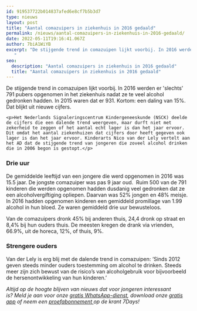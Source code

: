 ```yaml
---
id: 919537722b014837afed6e8cf7b5b3d7
type: nieuws
layout: post
title: "Aantal comazuipers in ziekenhuis in 2016 gedaald"
permalink: /nieuws/aantal-comazuipers-in-ziekenhuis-in-2016-gedaald/
date: 2022-05-11T19:16:41.067Z
author: 7biA1WiYB
excerpt: "De stijgende trend in comazuipen lijkt voorbij. In 2016 werden er 'slechts' 791 pubers opgenomen in het ziekenhuis nadat ze te veel alcohol gedronken hadden. In 2015 waren dat er 931. Kortom: een daling van 15%. Dat blijkt uit nieuwe cijfers.
   "
seo:
  description: "Aantal comazuipers in ziekenhuis in 2016 gedaald"
  title: "Aantal comazuipers in ziekenhuis in 2016 gedaald"
---
```

De stijgende trend in comazuipen lijkt voorbij. In 2016 werden er 'slechts' 791 pubers opgenomen in het ziekenhuis nadat ze te veel alcohol gedronken hadden. In 2015 waren dat er 931. Kortom: een daling van 15%. Dat blijkt uit nieuwe cijfers.
   

    <p>Het Nederlands Signaleringscentrum Kindergeneeskunde (NSCK) deelde de cijfers die een dalende trend weergeven, maar durft niet met zekerheid te zeggen of het aantal echt lager is dan het jaar ervoor. Dit omdat het aantal ziekenhuizen dat cijfers door heeft gegeven ook lager is dan het jaar ervoor. Kinderarts Nico van der Lely vertelt aan het AD dat de stijgende trend van jongeren die zoveel alcohol drinken die in 2006 begon is gestopt.</p>
<h3>Drie uur</h3>
<p>De gemiddelde leeftijd van een jongere die werd opgenomen in 2016 was 15.5 jaar. De jongste comazuiper was pas 9 jaar oud.  Ruim 500 van de 791 kinderen die werden opgenomen hadden dusdanig veel gedronken dat ze een alcoholvergiftiging opliepen. Daarvan was 52% jongen en 48% meisje. In 2016 hadden opgenomen kinderen een gemiddeld promillage van 1.99 alcohol in hun bloed. Ze waren gemiddeld drie uur bewusteloos.</p>
<p>Van de comazuipers dronk 45% bij anderen thuis, 24,4 dronk op straat en 8,4% bij hun ouders thuis. De meesten kregen de drank via vrienden, 66.9%, uit de horeca, 12%, of thuis, 9%.</p>
<h3>Strengere ouders</h3>
<p>Van der Lely is erg blij met de dalende trend in comazuipen: ‘Sinds 2012 geven steeds minder ouders toestemming om alcohol te drinken. Steeds meer zijn zich bewust van de risico’s van alcoholgebruik voor bijvoorbeeld de hersenontwikkeling van hun kinderen.’</p>
<p><em>Altijd op de hoogte blijven van nieuws dat voor jongeren interessant is? Meld je aan voor onze </em><a href="https://original.sevendays.nl/whatsapp"><em>gratis WhatsApp-dienst</em></a><em>, download onze </em><a href="https://original.sevendays.nl/app"><em>gratis app</em></a><em> of neem een </em><a href="https://abonneren.sevendays.nl/abonneren/abonnementen/ae/artikel"><em>proefabonnement </em></a><em>op de krant 7Days!</em></p>  
